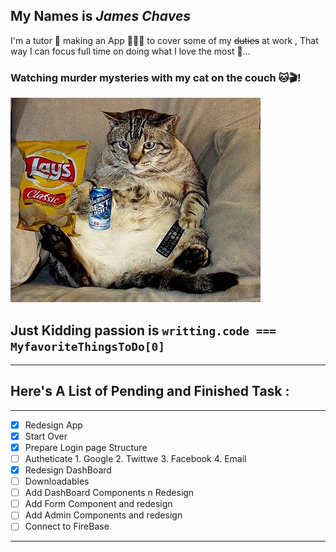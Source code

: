 ## My Names is *James Chaves* 
I'm a tutor 🥸 making an App 👨🏻‍💻 to cover some of my ~~duties~~ at work ,
That way I can focus full time on doing what I love the most 🤩...
### Watching murder mysteries with my cat on the couch 🐱🎬!

[![Netflix-N-Meow](/cat.png "Netflix-N-Meow")](https://giphy.com/gifs/4fDyJqlYYMkvK)

## Just Kidding passion is `writting.code === MyfavoriteThingsToDo[0]`
---
## Here's A List of Pending and Finished Task : 
***
- [x] Redesign App
- [x] Start Over
- [x] Prepare Login page Structure
- [ ] Autheticate 
          1. Google 
          2. Twittwe 
          3. Facebook
          4. Email
- [x] Redesign DashBoard 
- [ ] Downloadables
- [ ] Add DashBoard Components n Redesign 
- [ ] Add Form Component and redesign
- [ ] Add Admin Components and redesign 
- [ ] Connect to FireBase
***








